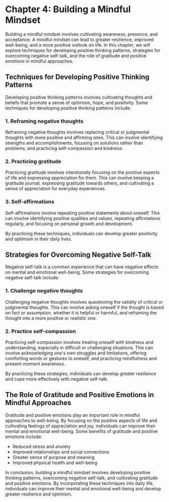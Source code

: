 Chapter 4: Building a Mindful Mindset
=====================================

Building a mindful mindset involves cultivating awareness, presence, and acceptance. A mindful mindset can lead to greater resilience, improved well-being, and a more positive outlook on life. In this chapter, we will explore techniques for developing positive thinking patterns, strategies for overcoming negative self-talk, and the role of gratitude and positive emotions in mindful approaches.

Techniques for Developing Positive Thinking Patterns
----------------------------------------------------

Developing positive thinking patterns involves cultivating thoughts and beliefs that promote a sense of optimism, hope, and positivity. Some techniques for developing positive thinking patterns include:

### 1. Reframing negative thoughts

Reframing negative thoughts involves replacing critical or judgmental thoughts with more positive and affirming ones. This can involve identifying strengths and accomplishments, focusing on solutions rather than problems, and practicing self-compassion and kindness.

### 2. Practicing gratitude

Practicing gratitude involves intentionally focusing on the positive aspects of life and expressing appreciation for them. This can involve keeping a gratitude journal, expressing gratitude towards others, and cultivating a sense of appreciation for everyday experiences.

### 3. Self-affirmations

Self-affirmations involve repeating positive statements about oneself. This can involve identifying positive qualities and values, repeating affirmations regularly, and focusing on personal growth and development.

By practicing these techniques, individuals can develop greater positivity and optimism in their daily lives.

Strategies for Overcoming Negative Self-Talk
--------------------------------------------

Negative self-talk is a common experience that can have negative effects on mental and emotional well-being. Some strategies for overcoming negative self-talk include:

### 1. Challenge negative thoughts

Challenging negative thoughts involves questioning the validity of critical or judgmental thoughts. This can involve asking oneself if the thought is based on fact or assumption, whether it is helpful or harmful, and reframing the thought into a more positive or realistic one.

### 2. Practice self-compassion

Practicing self-compassion involves treating oneself with kindness and understanding, especially in difficult or challenging situations. This can involve acknowledging one's own struggles and limitations, offering comforting words or gestures to oneself, and practicing mindfulness and present-moment awareness.

By practicing these strategies, individuals can develop greater resilience and cope more effectively with negative self-talk.

The Role of Gratitude and Positive Emotions in Mindful Approaches
-----------------------------------------------------------------

Gratitude and positive emotions play an important role in mindful approaches to well-being. By focusing on the positive aspects of life and cultivating feelings of appreciation and joy, individuals can improve their mental and emotional well-being. Some benefits of gratitude and positive emotions include:

* Reduced stress and anxiety
* Improved relationships and social connections
* Greater sense of purpose and meaning
* Improved physical health and well-being

In conclusion, building a mindful mindset involves developing positive thinking patterns, overcoming negative self-talk, and cultivating gratitude and positive emotions. By incorporating these techniques into daily life, individuals can improve their mental and emotional well-being and develop greater resilience and optimism.


